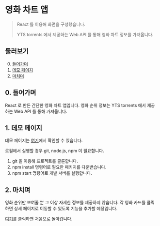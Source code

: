 # 영화 차트 앱

> React 를 이용해 화면을 구성했습니다.
>
> YTS torrents 에서 제공하는 Web API 를 통해 영화 차트 정보를 가져옵니다.

## 둘러보기

0. [들어가며](#0-들어가며)
1. [데모 페이지](#1-데모-페이지)
2. [마치며](#2-마치며)

## 0. 들어가며

React 로 만든 간단한 영화 차트 앱입니다. 영화 순위 정보는 YTS torrents 에서 제공하는 Web API 를 통해 가져옵니다.

## 1. 데모 페이지

데모 페이지는 [여기](https://daengdaenglee.github.io/movie_app_react/)에서 확인할 수 있습니다.

로컬에서 실행할 경우 git, node.js, npm 이 필요합니다.
  1. git 을 이용해 프로젝트를 클론합니다.
  2. npm install 명령어로 필요한 패키지를 다운받습니다.
  3. npm start 명령어로 개발 서버를 실행합니다.

## 2. 마치며

영화 순위만 보여줄 뿐 그 이상 자세한 정보를 제공하지 않습니다. 각 영화 카드를 클릭하면 상세 페이지로 이동할 수 있도록 기능을 추가할 예정입니다.

[여기](#영화-차트-앱)를 클릭하면 처음으로 돌아갑니다.
